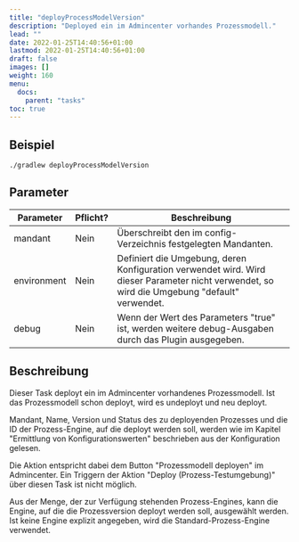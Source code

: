 ```yaml
---
title: "deployProcessModelVersion"
description: "Deployed ein im Admincenter vorhandes Prozessmodell."
lead: ""
date: 2022-01-25T14:40:56+01:00
lastmod: 2022-01-25T14:40:56+01:00
draft: false
images: []
weight: 160
menu:
  docs:
    parent: "tasks"
toc: true
---
```



## Beispiel

```shell
./gradlew deployProcessModelVersion
```

## Parameter

| Parameter | Pflicht? | Beschreibung |
| --- | --- | --- |
| mandant | Nein | Überschreibt den im config-Verzeichnis festgelegten Mandanten. |
| environment | Nein | Definiert die Umgebung, deren Konfiguration verwendet wird. Wird dieser Parameter nicht verwendet, so wird die Umgebung "default" verwendet.|
| debug | Nein | Wenn der Wert des Parameters "true" ist, werden weitere debug-Ausgaben durch das Plugin ausgegeben. |


## Beschreibung

Dieser Task deployt ein im Admincenter vorhandenes Prozessmodell. Ist das Prozessmodell schon deployt, wird es undeployt und neu deployt. 

Mandant, Name, Version und Status des zu deployenden Prozesses und die ID der Prozess-Engine, auf die deployt werden soll, werden wie im Kapitel "Ermittlung von Konfigurationswerten" beschrieben aus 
der Konfiguration gelesen.

Die Aktion entspricht dabei dem Button "Prozessmodell deployen" im Admincenter. Ein Triggern der Aktion "Deploy (Prozess-Testumgebung)" über diesen Task ist nicht möglich.

Aus der Menge, der zur Verfügung stehenden Prozess-Engines, kann die Engine, auf die die Prozessversion deployt werden soll, ausgewählt werden. Ist keine Engine explizit angegeben, wird die Standard-Prozess-Engine verwendet.